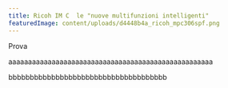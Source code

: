 ```yaml
---
title: Ricoh IM C  le "nuove multifunzioni intelligenti"
featuredImage: content/uploads/d4448b4a_ricoh_mpc306spf.png
---
```


Prova

aaaaaaaaaaaaaaaaaaaaaaaaaaaaaaaaaaaaaaaaaaaaaaaaaaaa

bbbbbbbbbbbbbbbbbbbbbbbbbbbbbbbbbbbbb
